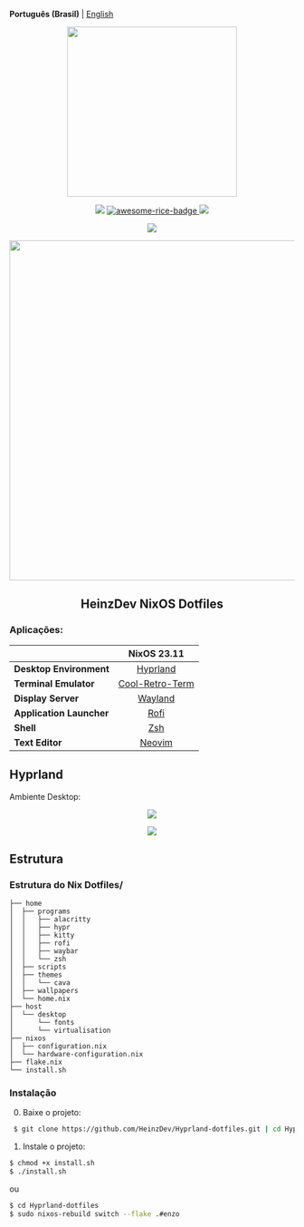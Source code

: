 **Português (Brasil)** | [English](README_en.md)

<p align="center"><img src="https://i.imgur.com/X5zKxvp.png" width=300px></p>

<p align="center">
    <img src="https://img.shields.io/static/v1?label=Hyprland&message=Stable&style=flat&logo=hyprland&colorA=24273A&colorB=8AADF4&logoColor=CAD3F5"/>
   <a href="https://github.com/zemmsoares/awesome-rices">
    <img src="https://raw.githubusercontent.com/zemmsoares/awesome-rices/main/assets/awesome-rice-badge.svg" alt="awesome-rice-badge">
  </a>
    <img src="https://img.shields.io/static/v1?label=Nix Flake&message=Check&style=flat&logo=nixos&colorA=24273A&colorB=9173ff&logoColor=CAD3F5">
</p>


<p align="center">
<a href="https://nixos.org/"><img src="https://img.shields.io/badge/NixOS-Unstable-informational.svg?style=flat&logo=nixos&logoColor=CAD3F5&colorA=24273A&colorB=8AADF4"></a> 


<p align="center"><img src="https://i.imgur.com/NbxQ8MY.png" width=600px></p>

<h2 align="center">HeinzDev NixOS Dotfiles</h2>


### Aplicações:

|                          |             NixOS 23.11               |
|--------------------------|:-------------------------------------:|
| **Desktop Environment**  |   [Hyprland](https://hyprland.org)      |
| **Terminal Emulator**    |   [Cool-Retro-Term](https://github.com/Swordfish90/cool-retro-term) |
| **Display Server**       |   [Wayland](https://wayland.freedesktop.org)     |
| **Application Launcher** |   [Rofi](https://github.com/davatorium/rofi)  |
| **Shell**                |   [Zsh](https://zsh.sourceforge.io)   |
| **Text Editor**          |   [Neovim](https://neovim.io)         |

## **Hyprland**

Ambiente Desktop:

<p align="center"><img src="https://i.imgur.com/S4XT0ZF.png"></p>
<p align="center"><img src="https://i.imgur.com/0Lq4rOe.png"></p>

## Estrutura

### Estrutura do Nix Dotfiles/

```
├── home
│  ├── programs
│  │   ├── alacritty
│  │   ├── hypr
│  │   ├── kitty
│  │   ├── rofi
│  │   ├── waybar
│  │   └── zsh
│  ├── scripts
│  ├── themes
│  │   └── cava
│  ├── wallpapers
│  └── home.nix
├── host
│  └── desktop
│      └── fonts
│      └── virtualisation
├── nixos
│  ├── configuration.nix
│  └── hardware-configuration.nix
├── flake.nix
└── install.sh
```

### Instalação

0. Baixe o projeto:
```bash
 $ git clone https://github.com/HeinzDev/Hyprland-dotfiles.git | cd Hyprland-dotfiles
```

1. Instale o projeto:

```bash
$ chmod +x install.sh
$ ./install.sh
```
ou

```bash
$ cd Hyprland-dotfiles
$ sudo nixos-rebuild switch --flake .#enzo
```
